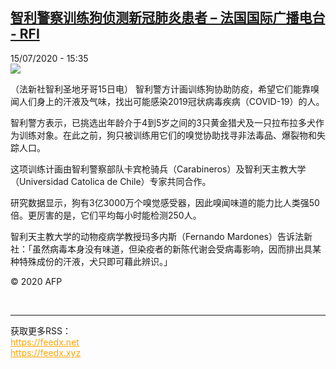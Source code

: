 <!--1594824992000-->
[智利警察训练狗侦测新冠肺炎患者 – 法国国际广播电台 - RFI](http://www.rfi.fr//cn/contenu/20200715-%E6%99%BA%E5%88%A9%E8%AD%A6%E5%AF%9F%E8%AE%AD%E7%BB%83%E7%8B%97%E4%BE%A6%E6%B5%8B%E6%96%B0%E5%86%A0%E8%82%BA%E7%82%8E%E6%82%A3%E8%80%85)
------

<div>15/07/2020 - 15:35</div><img src="https://s.rfi.fr/media/display/a9539f3a-c6a8-11ea-a6b3-005056bf87d6/w:310/p:16x9/health0005b.200715213504.jpg"><div class="t-content__body u-clearfix"><div class="m-interstitial"></div><p>（法新社智利圣地牙哥15日电）    智利警方计画训练狗协助防疫，希望它们能靠嗅闻人们身上的汗液及气味，找出可能感染2019冠状病毒疾病（COVID-19）的人。</p><p>    智利警方表示，已挑选出年龄介于4到5岁之间的3只黄金猎犬及一只拉布拉多犬作为训练对象。在此之前，狗只被训练用它们的嗅觉协助找寻非法毒品、爆裂物和失踪人口。</p><p>    这项训练计画由智利警察部队卡宾枪骑兵（Carabineros）及智利天主教大学（Universidad Catolica de Chile）专家共同合作。</p><p>    研究数据显示，狗有3亿3000万个嗅觉感受器，因此嗅闻味道的能力比人类强50倍。更厉害的是，它们平均每小时能检测250人。</p><p>    智利天主教大学的动物疫病学教授玛多内斯（Fernando Mardones）告诉法新社：「虽然病毒本身没有味道，但染疫者的新陈代谢会受病毒影响，因而排出具某种特殊成份的汗液，犬只即可藉此辨识。」</p><p class="t-copyright">© 2020 AFP</p>        </div><br><hr><div>获取更多RSS：<br><a href="https://feedx.net" style="color:orange" target="_blank">https://feedx.net</a> <br><a href="https://feedx.xyz" style="color:orange" target="_blank">https://feedx.xyz</a><br></div>
